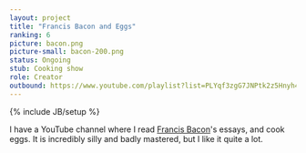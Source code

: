 ```yaml
---
layout: project
title: "Francis Bacon and Eggs"
ranking: 6
picture: bacon.png
picture-small: bacon-200.png
status: Ongoing
stub: Cooking show
role: Creator
outbound: https://www.youtube.com/playlist?list=PLYqf3zgG7JNPtk2z5Hnyh4-xEhLBkRfIG
---
```

{% include JB/setup %}

I have a YouTube channel where I read [Francis Bacon](https://en.wikipedia.org/wiki/Francis_Bacon)'s essays, and cook eggs. It is incredibly silly and badly mastered, but I like it quite a lot.
